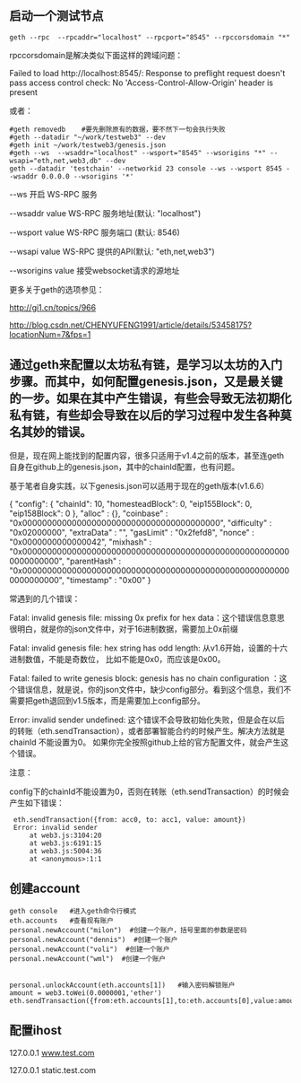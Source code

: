 ## 启动一个测试节点

```
geth --rpc  --rpcaddr="localhost" --rpcport="8545" --rpccorsdomain "*"
```
rpccorsdomain是解决类似下面这样的跨域问题：

  Failed to load http://localhost:8545/: Response to preflight request doesn't pass access control check: No 'Access-Control-Allow-Origin' header is present

或者：

```
#geth removedb    #要先删除原有的数据，要不然下一句会执行失败
#geth --datadir "~/work/testweb3" --dev
#geth init ~/work/testweb3/genesis.json
#geth --ws  --wsaddr="localhost" --wsport="8545" --wsorigins "*" --wsapi="eth,net,web3,db" --dev
geth --datadir 'testchain' --networkid 23 console --ws --wsport 8545 --wsaddr 0.0.0.0 --wsorigins '*'
```

--ws                   开启 WS-RPC 服务

--wsaddr value         WS-RPC 服务地址(默认: "localhost")

--wsport value         WS-RPC 服务端口 (默认: 8546)

--wsapi value          WS-RPC 提供的API(默认: "eth,net,web3")

--wsorigins value      接受websocket请求的源地址

更多关于geth的选项参见：

http://gi1.cn/topics/966

http://blog.csdn.net/CHENYUFENG1991/article/details/53458175?locationNum=7&fps=1

## 通过geth来配置以太坊私有链，是学习以太坊的入门步骤。而其中，如何配置genesis.json，又是最关键的一步。如果在其中产生错误，有些会导致无法初期化私有链，有些却会导致在以后的学习过程中发生各种莫名其妙的错误。

但是，现在网上能找到的配置内容，很多只适用于v1.4之前的版本，甚至连geth自身在github上的genesis.json，其中的chainId配置，也有问题。

基于笔者自身实践，以下genesis.json可以适用于现在的geth版本(v1.6.6）

{
  "config": {
     "chainId": 10,
     "homesteadBlock": 0,
     "eip155Block": 0,
     "eip158Block": 0
  },
  "alloc"      : {},
  "coinbase"   : "0x0000000000000000000000000000000000000000",
  "difficulty" : "0x02000000",
  "extraData"  : "",
  "gasLimit"   : "0x2fefd8",
  "nonce"      : "0x0000000000000042",
  "mixhash"    : "0x0000000000000000000000000000000000000000000000000000000000000000",
  "parentHash" : "0x0000000000000000000000000000000000000000000000000000000000000000",
  "timestamp"  : "0x00"
}

常遇到的几个错误：

Fatal: invalid genesis file: missing 0x prefix for hex data：这个错误信息意思很明白，就是你的json文件中，对于16进制数据，需要加上0x前缀

Fatal: invalid genesis file: hex string has odd length: 从v1.6开始，设置的十六进制数值，不能是奇数位， 比如不能是0x0，而应该是0x00。

Fatal: failed to write genesis block: genesis has no chain configuration ：这个错误信息，就是说，你的json文件中，缺少config部分。看到这个信息，我们不需要把geth退回到v1.5版本，而是需要加上config部分。

Error: invalid sender undefined: 这个错误不会导致初始化失败，但是会在以后的转账（eth.sendTransaction），或者部署智能合约的时候产生。解决方法就是chainId 不能设置为0。 如果你完全按照github上给的官方配置文件，就会产生这个错误。


注意：

config下的chainId不能设置为0，否则在转账（eth.sendTransaction）的时候会产生如下错误：

     eth.sendTransaction({from: acc0, to: acc1, value: amount})
     Error: invalid sender
         at web3.js:3104:20
         at web3.js:6191:15
         at web3.js:5004:36
         at <anonymous>:1:1

## 创建account

```
geth console   #进入geth命令行模式
eth.accounts   #查看现有账户
personal.newAccount("milon")  #创建一个账户，括号里面的参数是密码
personal.newAccount("dennis")  #创建一个账户
personal.newAccount("voli")  #创建一个账户
personal.newAccount("wml")  #创建一个账户

```

##

```
personal.unlockAccount(eth.accounts[1])   #输入密码解锁账户
amount = web3.toWei(0.0000001,'ether')
eth.sendTransaction({from:eth.accounts[1],to:eth.accounts[0],value:amount})
```

## 配置ihost

127.0.0.1 www.test.com

127.0.0.1 static.test.com

##


